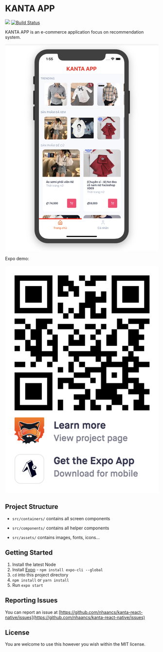 # KANTA APP

![](https://img.shields.io/github/license/SKempin/Lyrics-King-React-Native.svg?style=flat-square)
[![Build Status](https://travis-ci.org/SKempin/Lyrics-King-React-Native.svg?branch=master)](https://travis-ci.org/SKempin/Lyrics-King-React-Native)


KANTA APP is an e-commerce application focus on recommendation system.


![](https://github.com/nhaancs/kanta-react-native/blob/master/src/assets/images/home.png)

Expo demo:

![](https://github.com/nhaancs/kanta-react-native/blob/master/src/assets/images/expo-qr-with-icon.png)


## Project Structure

- `src/containers/` contains all screen components

- `src/components/` contains all helper components

- `src/assets/` contains images, fonts, icons...

## Getting Started

1. Install the latest Node
2. Install [Expo](https://expo.io/) - `npm install expo-cli --global`
3. `cd` into this project directory
4. `npm install` or `yarn install`
5. Run `expo start`

## Reporting Issues

You can report an issue at [https://github.com/nhaancs/kanta-react-native/issues](https://github.com/nhaancs/kanta-react-native/issues)

## License

You are welcome to use this however you wish within the MIT license.
